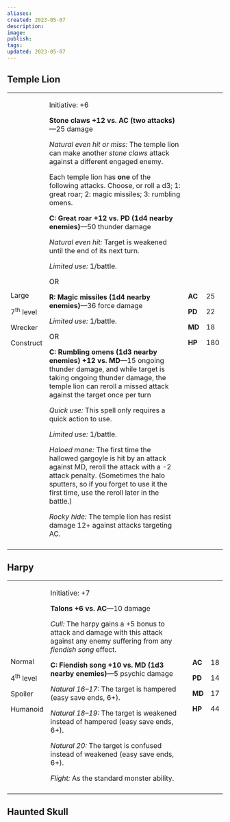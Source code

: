 ```yaml
---
aliases: 
created: 2023-05-07
description: 
image: 
publish: 
tags: 
updated: 2023-05-07
---
```


## Temple Lion

<table>
<colgroup>
<col style="width: 16%" />
<col style="width: 71%" />
<col style="width: 5%" />
<col style="width: 6%" />
</colgroup>
<tbody>
<tr class="odd">
<td><p>Large</p>
<p>7<sup>th</sup> level</p>
<p>Wrecker</p>
<p>Construct</p></td>
<td><p>Initiative: +6</p>
<p><strong>Stone claws +12 vs. AC (two attacks)</strong>—25 damage</p>
<p><em>Natural even hit or miss:</em> The temple lion can make another
<em>stone claws</em> attack against a different engaged enemy.</p>
<p>Each temple lion has <strong>one</strong> of the following attacks.
Choose, or roll a d3; 1: great roar; 2: magic missiles; 3: rumbling
omens.</p>
<p><strong>C: Great roar +12 vs. PD (1d4 nearby enemies)</strong>—50
thunder damage</p>
<p><em>Natural even hit:</em> Target is weakened until the end of its
next turn.</p>
<p><em>Limited use:</em> 1/battle.</p>
<p>OR</p>
<p><strong>R: Magic missiles (1d4 nearby enemies)</strong>—36 force
damage</p>
<p><em>Limited use:</em> 1/battle.</p>
<p>OR</p>
<p><strong>C: Rumbling omens (1d3 nearby enemies) +12 vs. MD</strong>—15
ongoing thunder damage, and while target is taking ongoing thunder
damage, the temple lion can reroll a missed attack against the target
once per turn</p>
<p><em>Quick use:</em> This spell only requires a quick action to
use.</p>
<p><em>Limited use:</em> 1/battle.</p>
<p><em>Haloed mane:</em> The first time the hallowed gargoyle is hit by
an attack against MD, reroll the attack with a -2 attack penalty.
(Sometimes the halo sputters, so if you forget to use it the first time,
use the reroll later in the battle.)</p>
<p><em>Rocky hide:</em> The temple lion has resist damage 12+ against
attacks targeting AC.</p></td>
<td><p><strong>AC</strong></p>
<p><strong>PD</strong></p>
<p><strong>MD</strong></p>
<p><strong>HP</strong></p></td>
<td><p>25</p>
<p>22</p>
<p>18</p>
<p>180</p></td>
</tr>
<tr class="even">
<td></td>
<td></td>
<td></td>
<td></td>
</tr>
</tbody>
</table>

## Harpy

<table>
<colgroup>
<col style="width: 16%" />
<col style="width: 72%" />
<col style="width: 5%" />
<col style="width: 5%" />
</colgroup>
<tbody>
<tr class="odd">
<td><p>Normal</p>
<p>4<sup>th</sup> level</p>
<p>Spoiler</p>
<p>Humanoid</p></td>
<td><p>Initiative: +7</p>
<p><strong>Talons +6 vs. AC</strong>—10 damage</p>
<p><em>Cull:</em> The harpy gains a +5 bonus to attack and damage with
this attack against any enemy suffering from any <em>fiendish song</em>
effect.</p>
<p><strong>C: Fiendish song +10 vs. MD (1d3 nearby enemies)</strong>—5
psychic damage</p>
<p><em>Natural 16–17:</em> The target is hampered (easy save ends,
6+).</p>
<p><em>Natural 18–19:</em> The target is weakened instead of hampered
(easy save ends, 6+).</p>
<p><em>Natural 20:</em> The target is confused instead of weakened (easy
save ends, 6+).</p>
<p><em>Flight:</em> As the standard monster ability.</p></td>
<td><p><strong>AC</strong></p>
<p><strong>PD</strong></p>
<p><strong>MD</strong></p>
<p><strong>HP</strong></p></td>
<td><p>18</p>
<p>14</p>
<p>17</p>
<p>44</p></td>
</tr>
<tr class="even">
<td></td>
<td></td>
<td></td>
<td></td>
</tr>
</tbody>
</table>

## Haunted Skull